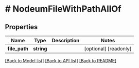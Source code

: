 # # NodeumFileWithPathAllOf

## Properties

Name | Type | Description | Notes
------------ | ------------- | ------------- | -------------
**file_path** | **string** |  | [optional] [readonly] 

[[Back to Model list]](../../README.md#documentation-for-models) [[Back to API list]](../../README.md#documentation-for-api-endpoints) [[Back to README]](../../README.md)


